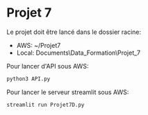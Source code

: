 # Projet 7

Le projet doit être lancé dans le dossier racine:
- AWS: ~/Projet7
- Local: Documents\Data_Formation\Projet_7

Pour lancer d'API sous AWS:
```bash
python3 API.py
```

Pour lancer le serveur streamlit sous AWS:
```bash
streamlit run Projet7D.py
```
